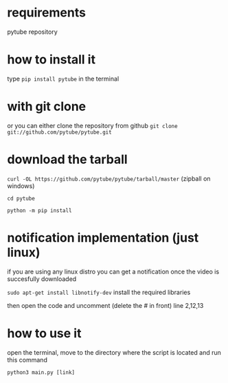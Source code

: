 # requirements
pytube repository

# how to install it 
type `pip install pytube` in the terminal
# with git clone
or you can either clone the repository from github  `git clone git://github.com/pytube/pytube.git`
# download the tarball
`curl -OL https://github.com/pytube/pytube/tarball/master` (zipball on windows)

`cd pytube`

`python -m pip install`
# notification implementation (just linux)
if you are using any linux distro you can get a notification once the video is succesfully downloaded

` sudo apt-get install libnotify-dev ` install the required libraries

then open the code and uncomment (delete the # in front) line 2,12,13
# how to use it 
open the terminal, move to the directory where the script is located and run this command

`python3 main.py [link]`
